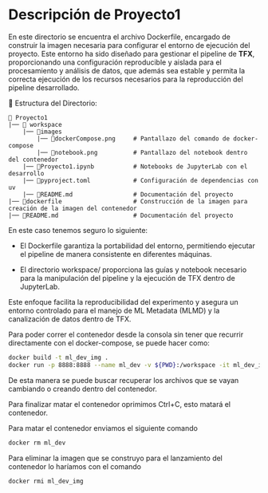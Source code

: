 # Descripción de Proyecto1

En este directorio se encuentra el archivo Dockerfile, encargado de construir la imagen necesaria para configurar el entorno de ejecución del proyecto. Este entorno ha sido diseñado para gestionar el pipeline de **TFX**, proporcionando una configuración reproducible y aislada para el procesamiento y análisis de datos, que además sea estable y permita la correcta ejecución de los recursos necesarios para la reproducción del pipeline desarrollado.

📂 Estructura del Directorio:

```plaintext
📁 Proyecto1 
|── 📁 workspace
    |── 📁images
        |── 📄dockerCompose.png     # Pantallazo del comando de docker-compose
        |── 📄notebook.png          # Pantallazo del notebook dentro del contenedor
    |── 📄Proyecto1.ipynb           # Notebooks de JupyterLab con el desarrollo
    |── 📄pyproject.toml            # Configuración de dependencias con uv
    |── 📄README.md                 # Documentación del proyecto
|── 📄dockerfile                    # Construcción de la imagen para creación de la imagen del contenedor
|── 📄README.md                     # Documentación del proyecto
```

En este caso tenemos seguro lo siguiente:  

-   El Dockerfile garantiza la portabilidad del entorno, permitiendo ejecutar el pipeline de manera consistente en diferentes máquinas.

-   El directorio workspace/ proporciona las guías y notebook necesario para la manipulación del pipeline y la ejecución de TFX dentro de JupyterLab.

Este enfoque facilita la reproducibilidad del experimento y asegura un entorno controlado para el manejo de ML Metadata (MLMD) y la canalización de datos dentro de TFX. 

Para poder correr el contenedor desde la consola sin tener que recurrir directamente con el docker-compose, se puede hacer como:

```Bash
docker build -t ml_dev_img .
docker run -p 8888:8888 --name ml_dev -v ${PWD}:/workspace -it ml_dev_img
```

De esta manera se puede buscar recuperar los archivos que se vayan cambiando o creando dentro del contenedor.

Para finalizar matar el contenedor oprimimos Ctrl+C, esto matará el contenedor.

Para matar el contenedor enviamos el siguiente comando 

```Bash 
docker rm ml_dev
```

Para eliminar la imagen que se construyo para el lanzamiento del contenedor lo haríamos con el comando 

```Bash
docker rmi ml_dev_img
```